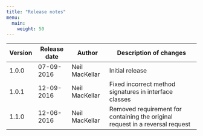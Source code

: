 ```yaml
---
title: "Release notes"
menu:
  main:
    weight: 50
---
```


Version | Release date | Author | Description of changes
--------|--------------|-------------|-----------------------
1.0.0 | 07-09-2016 | Neil MacKellar | Initial release
1.0.1 | 12-09-2016 | Neil MacKellar | Fixed incorrect method signatures in interface classes
1.1.0 | 12-06-2016 | Neil MacKellar | Removed requirement for containing the original request in a reversal request